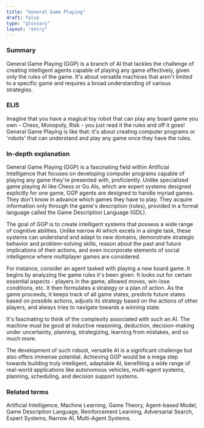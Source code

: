 ```yaml
---
title: "General Game Playing"
draft: false
type: "glossary"
layout: "entry"
---
```


### Summary

General Game Playing (GGP) is a branch of AI that tackles the challenge of creating intelligent agents capable of playing any game effectively, given only the rules of the game. It's about versatile machines that aren't limited to a specific game and requires a broad understanding of various strategies.

### ELI5

Imagine that you have a magical toy robot that can play any board game you own - Chess, Monopoly, Risk - you just read it the rules and off it goes! General Game Playing is like that: it's about creating computer programs or 'robots' that can understand and play any game once they have the rules.

### In-depth explanation

General Game Playing (GGP) is a fascinating field within Artificial Intelligence that focuses on developing computer programs capable of playing any game they're presented with, proficiently. Unlike specialized game playing AI like Chess or Go AIs, which are expert systems designed explicitly for one game, GGP agents are designed to handle myriad games. They don't know in advance which games they have to play. They acquire information only through the game's description (rules), provided in a formal language called the Game Description Language (GDL).

The goal of GGP is to create intelligent systems that possess a wide range of cognitive abilities. Unlike narrow AI which excels in a single task, these systems can understand and adapt to new domains, demonstrate strategic behavior and problem-solving skills, reason about the past and future implications of their actions, and even incorporate elements of social intelligence where multiplayer games are considered.

For instance, consider an agent tasked with playing a new board game. It begins by analyzing the game rules it's been given. It looks out for certain essential aspects - players in the game, allowed moves, win-lose conditions, etc. It then formulates a strategy or a plan of action. As the game proceeds, it keeps track of all game states, predicts future states based on possible actions, adjusts its strategy based on the actions of other players, and always tries to navigate towards a winning state.

It's fascinating to think of the complexity associated with such an AI. The machine must be good at inductive reasoning, deduction, decision-making under uncertainty, planning, strategizing, learning from mistakes, and so much more.

The development of such robust, versatile AI is a significant challenge but also offers immense potential. Achieving GGP would be a mega step towards building truly intelligent, adaptable AI, benefiting a wide range of real-world applications like autonomous vehicles, multi-agent systems, planning, scheduling, and decision support systems.

### Related terms

Artificial Intelligence, Machine Learning, Game Theory, Agent-based Model, Game Description Language, Reinforcement Learning, Adversarial Search, Expert Systems, Narrow AI, Multi-Agent Systems.
